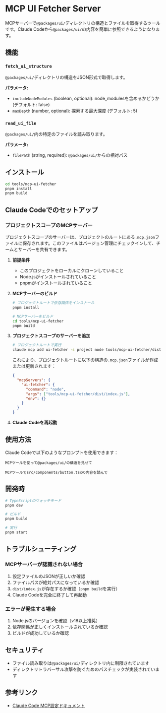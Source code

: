 # MCP UI Fetcher Server

MCPサーバーで`@packages/ui/`ディレクトリの構造とファイルを取得するツールです。Claude Codeから`@packages/ui/`の内容を簡単に参照できるようになります。

## 機能

### `fetch_ui_structure`

`@packages/ui/`ディレクトリの構造をJSON形式で取得します。

**パラメータ:**

- `includeNodeModules` (boolean, optional): node_modulesを含めるかどうか (デフォルト: false)
- `maxDepth` (number, optional): 探索する最大深度 (デフォルト: 5)

### `read_ui_file`

`@packages/ui/`内の特定のファイルを読み取ります。

**パラメータ:**

- `filePath` (string, required): `@packages/ui/`からの相対パス

## インストール

```bash
cd tools/mcp-ui-fetcher
pnpm install
pnpm build
```

## Claude Codeでのセットアップ

### プロジェクトスコープのMCPサーバー

プロジェクトスコープのサーバーは、プロジェクトのルートにある`.mcp.json`ファイルに保存されます。このファイルはバージョン管理にチェックインして、チームとサーバーを共有できます。

1. **前提条件**
   - このプロジェクトをローカルにクローンしていること
   - Node.jsがインストールされていること
   - pnpmがインストールされていること

2. **MCPサーバーのビルド**

   ```bash
   # プロジェクトルートで依存関係をインストール
   pnpm install

   # MCPサーバーをビルド
   cd tools/mcp-ui-fetcher
   pnpm build
   ```

3. **プロジェクトスコープのサーバーを追加**

   ```bash
   # プロジェクトルートで実行
   claude mcp add ui-fetcher -s project node tools/mcp-ui-fetcher/dist/index.js
   ```

   これにより、プロジェクトルートに以下の構造の`.mcp.json`ファイルが作成または更新されます：

   ```json
   {
     "mcpServers": {
       "ui-fetcher": {
         "command": "node",
         "args": ["tools/mcp-ui-fetcher/dist/index.js"],
         "env": {}
       }
     }
   }
   ```

4. **Claude Codeを再起動**

## 使用方法

Claude Codeで以下のようなプロンプトを使用できます：

```
MCPツールを使って@packages/ui/の構造を見せて
```

```
MCPツールでsrc/components/button.tsxの内容を読んで
```

## 開発時

```bash
# TypeScriptのウォッチモード
pnpm dev

# ビルド
pnpm build

# 実行
pnpm start
```

## トラブルシューティング

### MCPサーバーが認識されない場合

1. 設定ファイルのJSONが正しいか確認
2. ファイルパスが絶対パスになっているか確認
3. `dist/index.js`が存在するか確認（`pnpm build`を実行）
4. Claude Codeを完全に終了して再起動

### エラーが発生する場合

1. Node.jsのバージョンを確認（v18以上推奨）
2. 依存関係が正しくインストールされているか確認
3. ビルドが成功しているか確認

## セキュリティ

- ファイル読み取りは`@packages/ui/`ディレクトリ内に制限されています
- ディレクトリトラバーサル攻撃を防ぐためのパスチェックが実装されています

## 参考リンク

- [Claude Code MCP設定ドキュメント](https://docs.anthropic.com/ja/docs/claude-code/tutorials#model-context-protocol-mcp-%E3%82%92%E8%A8%AD%E5%AE%9A%E3%81%99%E3%82%8B)
